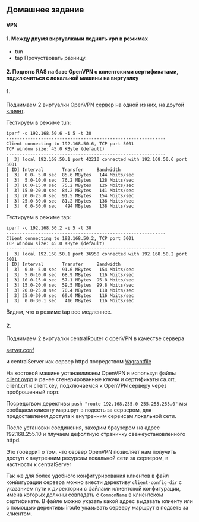 ## Домашнее задание
#### VPN
#### 1. Между двумя виртуалками поднять vpn в режимах
- tun
- tap
Прочуствовать разницу.

#### 2. Поднять RAS на базе OpenVPN с клиентскими сертификатами, подключиться с локальной машины на виртуалку

#### 1.
Поднимаем 2 виртуалки OpenVPN [сервер](https://github.com/bootcd/Otus-linux-homework/blob/VPN/1/server.conf) на одной из них, на другой [клиент](https://github.com/bootcd/Otus-linux-homework/blob/VPN/1/client.conf).

Тестируем в режиме tun:
```
iperf -c 192.168.50.6 -i 5 -t 30
------------------------------------------------------------
Client connecting to 192.168.50.6, TCP port 5001
TCP window size: 45.0 KByte (default)
------------------------------------------------------------
[  3] local 192.168.50.1 port 42210 connected with 192.168.50.6 port 5001
[ ID] Interval       Transfer     Bandwidth
[  3]  0.0- 5.0 sec  85.6 MBytes   144 Mbits/sec
[  3]  5.0-10.0 sec  76.2 MBytes   128 Mbits/sec
[  3] 10.0-15.0 sec  75.2 MBytes   126 Mbits/sec
[  3] 15.0-20.0 sec  84.2 MBytes   141 Mbits/sec
[  3] 20.0-25.0 sec  91.5 MBytes   154 Mbits/sec
[  3] 25.0-30.0 sec  81.2 MBytes   136 Mbits/sec
[  3]  0.0-30.0 sec   494 MBytes   138 Mbits/sec
```

Тестируем в режиме tap:

```
iperf -c 192.168.50.2 -i 5 -t 30
------------------------------------------------------------
Client connecting to 192.168.50.2, TCP port 5001
TCP window size: 45.0 KByte (default)
------------------------------------------------------------
[  3] local 192.168.50.1 port 36950 connected with 192.168.50.2 port 5001
[ ID] Interval       Transfer     Bandwidth
[  3]  0.0- 5.0 sec  91.6 MBytes   154 Mbits/sec
[  3]  5.0-10.0 sec  68.9 MBytes   116 Mbits/sec
[  3] 10.0-15.0 sec  57.1 MBytes  95.8 Mbits/sec
[  3] 15.0-20.0 sec  59.5 MBytes  99.8 Mbits/sec
[  3] 20.0-25.0 sec  70.4 MBytes   118 Mbits/sec
[  3] 25.0-30.0 sec  69.0 MBytes   116 Mbits/sec
[  3]  0.0-30.1 sec   416 MBytes   116 Mbits/sec
```

Видим, что в режиме tap все медленнее.

#### 2.
Поднимаем 2 виртуалки centralRouter с openVPN в качестве сервера 

[server.conf](https://github.com/bootcd/Otus-linux-homework/blob/VPN/2/server.conf)

и centralServer как сервер httpd посредством [Vagrantfile](https://github.com/bootcd/Otus-linux-homework/blob/VPN/2/Vagrantfile)

На хостовой машине устанавливаем OpenVPN и используя файлы [client.ovpn](https://github.com/bootcd/Otus-linux-homework/blob/VPN/2/client.ovpn) и ранее сгенерированные ключи и сертификаты ca.crt, client.crt и client.key, подключаемся к OpenVPN серверу через проброшенный порт. 

Посредством дерективы `push "route 192.168.255.0 255.255.255.0"` мы сообщаем клиенту маршрут в подсеть за сервером, для предоставления доступа к внутренним сервисам локальной сети.

После установки соединения, заходим браузером на адрес  192.168.255.10 и плучаем дефолтную страничку свежеустановленного httpd. 

Это гоовррит о том, что сервер OpenVPN позволяет нам получить доступ к внутренним ресурсам локальной сети за сервером, в частности к centralServer

Так же для более удобного конфигурирования клиентов в файл конйигурации сервера можно внести дерективу `client-config-dir` с указанием пути к директории с файлами клиентской конфигурации, имена которых должны совпадать с `CommonName` в клиентском сертификате.
В файле можно указать какой адрес выдавать клиенту или с помощью дерективы iroute указывать серверу маршрут в подсеть за клиентом.
